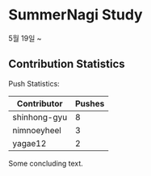 # SummerNagi Study

5월 19일 ~ 

## Contribution Statistics

Push Statistics:

| Contributor | Pushes |
| ----------- | ------ |
| shinhong-gyu | 8 |
| nimnoeyheel | 3 |
| yagae12 | 2 |

Some concluding text.
